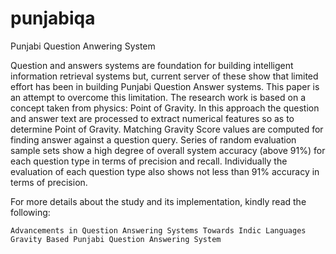 # punjabiqa
Punjabi Question Anwering System

Question and answers systems are foundation for building intelligent information retrieval systems but, current server of these show that limited effort has been in building Punjabi Question Answer systems. This paper is an attempt to overcome this limitation. The research work is based on a concept taken from physics: Point of Gravity. In this approach the question and answer text are processed to extract numerical features so as to determine Point of Gravity. Matching Gravity Score values are computed for finding answer against a question query. Series of random evaluation sample sets show a high degree of overall system accuracy (above 91%) for each question type in terms of precision and recall. Individually the evaluation of each question type also shows not less than 91% accuracy in terms of precision.

For more details about the study and its implementation, kindly read the following:

    Advancements in Question Answering Systems Towards Indic Languages
    Gravity Based Punjabi Question Answering System
